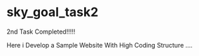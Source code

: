 # sky_goal_task2
2nd Task  Completed!!!!!

Here i Develop a Sample Website With High Coding Structure ....









